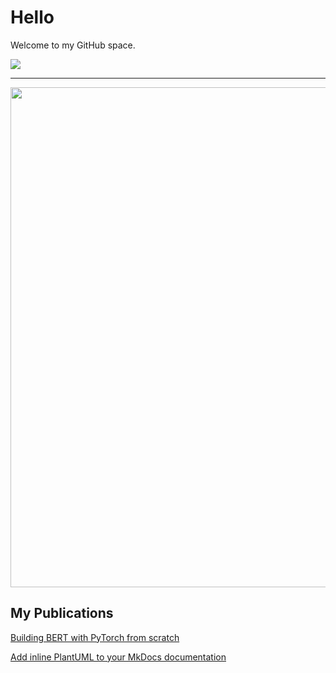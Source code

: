 # Hello

Welcome to my GitHub space.

[![](https://img.shields.io/badge/LinkedIn-0077B5?style=for-the-badge&logo=linkedin&logoColor=white)](https://www.linkedin.com/in/douglas-sterling/)

-------------

<!-- <span id="header" align="center">
  <img src="https://media.giphy.com/media/CfsHhb5lUjBcLuXmz6/giphy.gif" width="250"/>
</span>
 -->
<div id="header" align="center">
  <img src="https://media.giphy.com/media/pVGsAWjzvXcZW4ZBTE/giphy.gif" width="800"/>
</div>

<!-- <div id="header" align="center">
  <img src="https://media.giphy.com/media/KHh7jLrG6gIXBTnxsp/giphy.gif" width="600"/>
</div> -->

## My Publications

[Building BERT with PyTorch from scratch](https://github.com/coaxsoft/pytorch_bert)

[Add inline PlantUML to your MkDocs documentation](https://medium.com/@michkravets/add-inline-plantuml-to-your-mkdocs-documentation-9a2acb7599a6)
